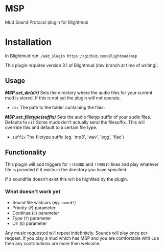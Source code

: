 # MSP
Mud Sound Protocol plugin for Blightmud

# Installation
In Blightmud run: `/add_plugin https://github.com/Blightmud/msp`

This plugin requires version 3.1 of Blightmud (dev branch at time of writing).

## Usage

***MSP.set_dir(dir)***
Sets the directory where the audio files for your current mud is stored.
If this is not set the plugin will not operate.

- `dir` The path to the folder containing the files.

***MSP.set_filetype(suffix)***
Sets the audio filetyp suffix of your audio files. Defaults to `nil`
Some muds don't actually send the filesuffix. This will override this and
default to a certain file type.

- `suffix` The filetype suffix (eg. 'mp3', 'wav', 'ogg', 'flac')

## Functionality
This plugin will add triggers for `!!SOUND` and `!!MUSIC` lines and play
whatever file is provided if it exists in the directory you have specified.

If a soundfile doesn't exist this will be highlited by the plugin.

### What doesn't work yet

- Sound file wildcars (eg. `sword*`)
- Priority (`P`) parameter
- Continue (`C`) parameter
- Type (`T`) parameter
- Url (`U`) parameter

Any music requested will repeat indefinitely. Sounds will play once per
request. If you play a mud which has MSP and you are comfortable with Lua then
any contributions are more then welcome.
